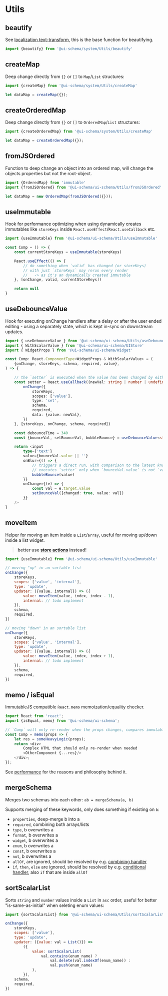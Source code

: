 # Utils

## beautify

See [localization text-transform](/docs/localization#text-transform), this is the base function for beautifying.

```js
import {beautify} from '@ui-schema/system/Utils/beautify'
```

## createMap

Deep change directly from `{}` or `[]` to `Map`/`List` structures:

```js
import {createMap} from '@ui-schema/system/Utils/createMap'

let dataMap = createMap({});
```

## createOrderedMap

Deep change directly from `{}` or `[]` to `OrderedMap`/`List` structures:

```js
import {createOrderedMap} from '@ui-schema/system/Utils/createMap'

let dataMap = createOrderedMap({});
```

## fromJSOrdered

Function to deep change an object into an ordered map, will change the objects properties but not the root-object.

```js
import {OrderedMap} from 'immutable'
import {fromJSOrdered} from '@ui-schema/ui-schema/Utils/fromJSOrdered'

let dataMap = new OrderedMap(fromJSOrdered({}));
```

## useImmutable

Hook for performance optimizing when using dynamically creates immutables like `storeKeys` inside `React.useEffect`/`React.useCallback` etc.

```js
import {useImmutable} from '@ui-schema/ui-schema/Utils/useImmutable'

const Comp = () => {
    const currentStoreKeys = useImmutable(storeKeys)

    React.useEffect(() => {
        // do something when `valid` has changed (or storeKeys)
        // with just `storeKeys` may rerun every render
        //   -> as it's an dynamically created immutable
    }, [onChange, valid, currentStoreKeys])

    return null
}
```

## useDebounceValue

Hook for executing onChange handlers after a delay or after the user ended editing - using a separately state, which is kept in-sync on downstream updates.

```typescript jsx
import { useDebounceValue } from '@ui-schema/ui-schema/Utils/useDebounceValue'
import { WithScalarValue } from '@ui-schema/ui-schema/UIStore'
import { WidgetProps } from '@ui-schema/ui-schema/Widget'

const Comp: React.ComponentType<WidgetProps & WithScalarValue> = (
    {onChange, storeKeys, schema, required, value},
) => {

    // the `setter` is executed when the value has been changed by either `bubbleBounce` or after the delay, triggered by the `onChange`
    const setter = React.useCallback((newVal: string | number | undefined) => {
        onChange({
            storeKeys,
            scopes: ['value'],
            type: 'set',
            schema,
            required,
            data: {value: newVal},
        })
    }, [storeKeys, onChange, schema, required])

    const debounceTime = 340
    const {bounceVal, setBounceVal, bubbleBounce} = useDebounceValue<string | number>(value as string | number | undefined, debounceTime, setter)

    return <input
        type={'text'}
        value={bounceVal.value || ''}
        onBlur={() => {
            // triggers a direct run, with comparison to the latest known-value,
            // executes `setter` only when `bounceVal.value` is not `value`
            bubbleBounce(value)
        }}
        onChange={(e) => {
            const val = e.target.value
            setBounceVal({changed: true, value: val})
        }}
    />
}
```

## moveItem

Helper for moving an item inside a `List`/`array`, useful for moving up/down inside a list widget.

> **better use [store actions](/docs/core-store#store-actions) instead!**

```js
import {useImmutable} from '@ui-schema/ui-schema/Utils/useImmutable'

// moving "up" in an sortable list
onChange({
    storeKeys,
    scopes: ['value', 'internal'],
    type: 'update',
    updater: ({value, internal}) => ({
        value: moveItem(value, index, index - 1),
        internal: // todo implement
    }),
    schema,
    required,
})

// moving "down" in an sortable list
onChange({
    storeKeys,
    scopes: ['value', 'internal'],
    type: 'update',
    updater: ({value, internal}) => ({
        value: moveItem(value, index, index + 1),
        internal: // todo implement
    }),
    schema,
    required,
})

```

## memo / isEqual

ImmutableJS compatible `React.memo` memoization/equality checker.

```js
import React from 'react';
import {isEqual, memo} from '@ui-schema/ui-schema';

// `Comp` will only re-render when the props changes, compares immutable maps and lists correctly.
const Comp = memo(props => {
    let res = someHeavyLogic(props);
    return <div>
        Complex HTML that should only re-render when needed
        <OtherComponent {...res}/>
    </div>;
});
```

See [performance](/docs/performance) for the reasons and philosophy behind it.

## mergeSchema

Merges two schemas into each other: `ab = mergeSchema(a, b)`

Supports merging of these keywords, only does something if existing on `b`:

- `properties`, deep-merge b into a
- `required`, combining both arrays/lists
- `type`, b overwrites a
- `format`, b overwrites a
- `widget`, b overwrites a
- `enum`, b overwrites a
- `const`, b overwrites a
- `not`, b overwrites a
- `allOf`, are ignored, should be resolved by e.g. [combining handler](/docs/plugins#combininghandler)
- `if`, `then`, `else` are ignored, should be resolved by e.g. [conditional handler](/docs/plugins#conditionalhandler), also `if` that are inside `allOf`

## sortScalarList

Sorts `string` and `number` values inside a `List` in `asc` order, useful for better "is-same-as-initial" when seleting enum values:

```js
import {sortScalarList} from '@ui-schema/ui-schema/Utils/sortScalarList';

onChange({
    storeKeys,
    scopes: ['value'],
    type: 'update',
    updater: ({value: val = List()}) =>
        ({
            value: sortScalarList(
                val.contains(enum_name) ?
                    val.delete(val.indexOf(enum_name)) :
                    val.push(enum_name)
            ),
        }),
    schema,
    required,
})
```
